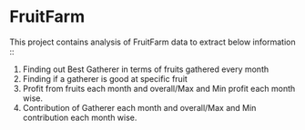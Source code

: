 # FruitFarm

This project contains analysis of FruitFarm data to extract below information ::

1. Finding out Best Gatherer in terms of fruits gathered every month
2. Finding if a gatherer is good at specific fruit
3. Profit from fruits each month and overall/Max and Min profit each month wise.
4. Contribution of Gatherer each month and overall/Max and Min contribution each month wise.